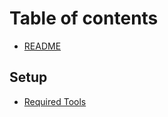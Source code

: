 # Table of contents

* [README](README.md)

## Setup

* [Required Tools](docs/setup/required-tools.md)

